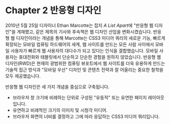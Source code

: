 # Chapter 2 반응형 디자인

2010년 5월 25일 디자이너 Ethan Marcotte는 잡지 *A List Apart*에 "반응형 웹 디자인"을 게재했고, 같은 제목의 기사와 후속책은 웹 디자인 산업을 변화시켰습니다. 반응형 웹 디자인이라는 개념을 통해 Marcotte는 CSS3 미디어 쿼리의 새로운 기능, 빠르게 확장되는 모바일 컴퓨팅 하드웨어의 세계, 웹 사이트를 만드는 모든 사람 사이에서 모바일 사용자가 빠르게 웹 사용자의 대다수가 되고 있다는 인식을 결합했습니다. 모바일 사용자는 휴대전화와 태블릿에서 단순하고 단순한 경험을 원하지 않았습니다. 반응형 웹 디자인(RWD)은 현재의 광범위한 컴퓨팅 뷰포트에서 웹 사이트를 더욱 유용하게 만드는 기술적 접근 방식과 "모바일 우선" 디자인 및 콘텐츠 전략과 잘 어울리는 중요한 철학을 모두 제공했습니다.

반응형 웹 디자인은 세 가지 개념을 중심으로 구축됩니다.

- 브라우저 창 크기에 비례하는 단위로 구성된 "유동적" 또는 유연한 페이지 레이아웃입니다.
- 유연하고 비례적인 크기의 이미지 및 시청각 미디어.
- 브라우저 화면의 너비를 결정하고 그에 따라 응답하는 CSS3 미디어 쿼리입니다.
